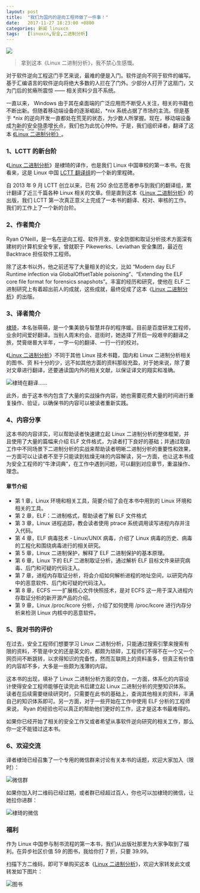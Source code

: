 ```yaml
---
layout: post
title:	"我们为国内的逆向工程师做了一件事！"
date:	2017-11-27 18:23:00 +0800 
categories:	新闻 linuxcn 
tags:	[linuxcn,安全,二进制分析]
---
```



![](/Asserts/Images/album/201711/27/175032a8wjwm5wbvmjoddd.jpg)



> 
> 拿到这本《Linux 二进制分析》，我不禁心生感慨。
> 
> 
> 


对于软件逆向工程这门手艺来说，最难的便是入门。软件逆向不同于软件的编写。基于汇编语言的软件逆向将绝大多数的人拦在了门外。少部分人打开了这扇门，又为门后的贫瘠所震惊 —— 相关资料少且不系统。


一直以来， Windows 由于其在桌面端的广泛应用而不断受人关注，相关的书籍也不断出新。但随着移动端设备的逐渐崛起，\*nix 系统占据了市场的主流。但是基于 \*nix 的逆向开发一直都处在荒芜的状态，为少数人所掌握。现在，移动端设备成为新的安全隐患增长点，我们也为此忧心忡忡。于是，我们组织译者，翻译了这本<ruby> <a href="https://detail.youzan.com/show/goods?alias=3nffgxtvcasmt&amp;from=wxd&amp;kdtfrom=wxd&amp;type=share_goods&amp;share=wxd_frd&amp;mtd=sh_frd_wxd">  《Linux 二进制分析》 </a> <rp>  （ </rp> <rt>  Learning Linux Binary Analysis </rt> <rp>  ） </rp></ruby> 。


### 1、LCTT 的新台阶


《[Linux 二进制分析](https://detail.youzan.com/show/goods?alias=3nffgxtvcasmt&from=wxd&kdtfrom=wxd&type=share_goods&share=wxd_frd&mtd=sh_frd_wxd)》是棣琦的译作，也是我们 Linux 中国审校的第一本书。在我看来，这是 Linux 中国 [LCTT 翻译组](https://linux.cn/lctt/)的一个新的里程碑。


自 2013 年 9 月 LCTT 创立以来，已有 250 余位志愿者参与到我们的翻译组，累计翻译了近三千篇各种 Linux 相关的文章。但是直到这本《[Linux 二进制分析](https://detail.youzan.com/show/goods?alias=3nffgxtvcasmt&from=wxd&kdtfrom=wxd&type=share_goods&share=wxd_frd&mtd=sh_frd_wxd)》的出版，我们 LCTT 第一次真正意义上完成了一本书的翻译、校对、审核的工作。我们的工作上了一个新的台阶。



### 2、作者简介



Ryan O‘Neill，是一名在逆向工程、软件开发、安全防御和取证分析技术方面深有建树的计算机安全专家，曾就职于 Pikewerks、Leviathan 安全集团，最近在 Backtrace 担任软件工程师。


除了这本书以外，他之前还写了大量相关的论文，比如 “Modern day ELF Runtime infection via GlobalOffsetTable poisoning”、“Extending the ELF core file format for forensics snapshots”。丰富的经历和研究，使他在 ELF 二进制研究上有着超出前人的成就，这些成就，最终促成了这本《[Linux 二进制分析](https://detail.youzan.com/show/goods?alias=3nffgxtvcasmt&from=wxd&kdtfrom=wxd&type=share_goods&share=wxd_frd&mtd=sh_frd_wxd)》的出版。


### 3、译者简介


[棣琦](http://www.epubit.com.cn/space/book/41539)，本名张萌萌，是一个集美貌与智慧并存的程序媛。目前是百度研发工程师， 业余时间爱好翻译。当别人周末约会、逛街时，她选择了开启一段艰辛的翻译之旅，焚膏继晷大半年，一字一句的翻译、一行一行的校对。


《[Linux 二进制分析](https://detail.youzan.com/show/goods?alias=3nffgxtvcasmt&from=wxd&kdtfrom=wxd&type=share_goods&share=wxd_frd&mtd=sh_frd_wxd)》不同于其他 Linux 技术书籍，国内和 Linux 二进制分析相关的图书、资 料十分的少，远不如其他方面的资料那般充盈，对于她来说，除了要对文章进行翻译，还要通读国内外的相关文献，以保证译文的翔实和准确。


![棣琦在翻译……](/Asserts/Images/album/201711/27/175531n6ek88y6ie6b6kbc.jpg)


此外，由于这本书内包含了大量的实战操作内容，她也需要花费大量的时间进行重复操作、验证，以确保书的内容可以被读者重新实践。


### 4、内容分享


这本书的内容详实，可以帮助读者快速建立起 Linux 二进制分析的整体框架，并且使用了大量的篇幅来介绍 ELF 文件格式，为读者打下良好的基础；并通过取自工作中不同场景下二进制分析的实战来帮助读者明晰二进制分析的重要性和效果，一方面可以让读者不至于只能读到枯燥无味的内容解读，另一方面，也让这本书成为安全工程师的“牛津词典”，在工作中遇到问题，可以翻到对应章节，重温操作、理念。


#### 章节介绍


* 第 1 章，Linux 环境和相关工具，简要介绍了会在本书中用到的 Linux 环境和相关的工具。
* 第 2 章，ELF：二进制格式，帮助读者了解 ELF 文件格式
* 第 3 章，Linux 进程追踪，教会读者使用 ptrace 系统调用读写进程内存并注入代码。
* 第 4 章，ELF 病毒技术 - Linux/UNIX 病毒，介绍了 Linux 病毒的历史、病毒的工程化和围绕病毒进行的相关研究。
* 第 5 章，Linux 二进制保护，解释了 ELF 二进制保护的基本原理。
* 第 6 章，Linux 下的 ELF 二进制取证分析，通过解析 ELF 目标文件来研究病毒、后门和可疑的代码注入。
* 第 7 章，进程内存取证分析，将会介绍如何解析进程的地址空间，以研究内存中的恶意软件、后门和可疑的代码注入。
* 第 8 章，ECFS 一一扩展核心文件快照技术，是对 ECFS 这一用于深入进程内存取证分析的新开源产品的介绍。
* 第 9 章，Linux /proc/kcore 分析，介绍了如何使用 /proc/kcore 进行内存分析来检测 Linux 内核中的恶意软件。


### 5、我对书的评价


在过去，安全工程师们想要学习 Linux 二进制分析，只能通过搜索引擎来搜索有限的资料，不管是中文的还是英文的，都颇为琐碎，工程师们不得不在一个又一个网页间不断跳转，以求得知识的完备性，然而互联网上的资料虽多，但真正有价值的内容却不多，大多是一些颇为浅薄的内容。


这本书的出现，填补了 Linux 二进制分析方面的空白，一方面，体系化的内容设计使得安全工程师能够在读完此书后建立起 Linux 二进制分析的完整知识体系。读者在后续需要继续研究时，只需要在此书的基础上，查询其他相关的资料，丰满自己的知识体系即可。另一方面，对于一些开始在工作中使用 ELF 分析的工程师来说， Ryan 的经验也可以真正的帮助他们更好的工作，这才是这本书最难得的。


如果你已经开始了相关的安全工作又或者希望从事软件逆向研究的相关工作，那么你一定不能错过这本书。


### 6、欢迎交流


译者棣琦已经召集了一个专用的微信群来讨论有关本书的话题，欢迎大家加入（限时）：


![微信群](/Asserts/Images/album/201711/27/214206qipvvp85thek6e69.jpeg)


如果你加入时二维码已经过期，或者群已经超过百人，你也可以加棣琦的微信，让她拉你进群：


![棣琦的微信](/Asserts/Images/album/201711/27/214405balbaj56uxdybjfl.jpeg)


### 福利


作为 Linux 中国参与制书流程的第一本书，我们从出版社那里为大家争取到了福利。在异步社区价值 59 的图书，我给你打 7 折，只要 39.99。


扫描下方二维码，即可下单购买这本《[Linux 二进制分析](https://detail.youzan.com/show/goods?alias=3nffgxtvcasmt&from=wxd&kdtfrom=wxd&type=share_goods&share=wxd_frd&mtd=sh_frd_wxd)》，欢迎大家转发此文或转发如下图片：


![图书](/Asserts/Images/album/201711/27/182311g25u8hqhp5balahd.jpg)
